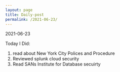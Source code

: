 ```yaml
---
layout: page
title: Daily-post
permalink: /2021-06-23/
---
```


2021-06-23

Today I Did:

1. read about New York City Polices and Procedure
2. Reviewed splunk cloud security 
3. Read SANs Institute for Database secuirty 